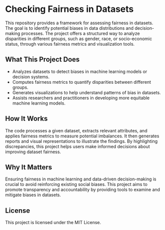 # Checking Fairness in Datasets

This repository provides a framework for assessing fairness in datasets. The goal is to identify potential biases in data distributions and decision-making processes. The project offers a structured way to analyze disparities in different groups, such as gender, race, or socio-economic status, through various fairness metrics and visualization tools.

## What This Project Does
- Analyzes datasets to detect biases in machine learning models or decision systems.
- Computes fairness metrics to quantify disparities between different groups.
- Generates visualizations to help understand patterns of bias in datasets.
- Assists researchers and practitioners in developing more equitable machine learning models.

## How It Works
The code processes a given dataset, extracts relevant attributes, and applies fairness metrics to measure potential imbalances. It then generates reports and visual representations to illustrate the findings. By highlighting discrepancies, this project helps users make informed decisions about improving dataset fairness.

## Why It Matters
Ensuring fairness in machine learning and data-driven decision-making is crucial to avoid reinforcing existing social biases. This project aims to promote transparency and accountability by providing tools to examine and mitigate biases in datasets.

## License
This project is licensed under the MIT License.


